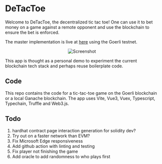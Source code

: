 # DeTacToe

Welcome to DeTacToe, the decentralized tic tac toe! One can use it to bet money on a game against a remote opponent and use the blockchain to ensure the bet is enforced.

The master implementation is live at [here](https://detactoe.surge.sh) using the Goerli testnet.

<p align="center">
  <img src="https://i.ibb.co/Rp6PcVW/Bildschirmfoto-von-2022-07-06-13-39-19.png" alt="Screenshot"/>
</p>

This app is thought as a personal demo to experiment the current blockchain tech stack and perhaps reuse boilerplate code.

## Code

This repo contains the code for a tic-tac-toe game on the Goerli blockchain or a local Ganache blockchain. The app uses Vite, Vue3, Vuex, Typescript, Typechain, Truffle and Web3.js.

## Todo

1. hardhat contract page interaction generation for solidity dev?
1. Try out on a faster network than EVM?
1. Fix Microsoft Edge responsiveness
1. Add github action with linting and testing
1. Fix player not finishing the game
1. Add oracle to add randomness to who plays first
